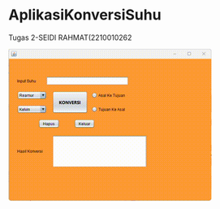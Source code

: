 # AplikasiKonversiSuhu
 Tugas 2-SEIDI RAHMAT(2210010262


![Demo GIF](https://github.com/seidi255/AplikasiKonversiSuhu/blob/main/img/demo%20suhu.gif)
